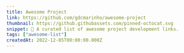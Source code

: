 ```yaml
---
title: Awesome Project
link: https://github.com/gdcmarinho/awesome-project
thumbnail: https://github.githubassets.com/pinned-octocat.svg
snippet: 📎 A curated list of awesome project development links.
tags: ["awesome-list"]
createdAt: 2022-12-05T00:00:00.000Z
---
```

